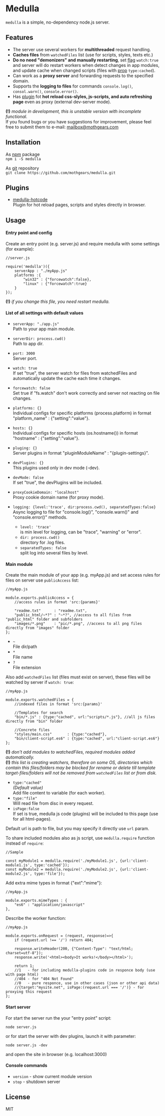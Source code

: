 # Medulla
`medulla` is a simple, no-dependency node.js server.

## Features
- The server use several workers for **multithreaded** request handling.
- **Caches files** from `watchedFiles` list (use for scripts, styles, texts etc.)
- **Do no need "demonizers" and manually restarting**, set [flag](#list-of-all-settings-with-default-values) `watch:true` 
and server will do restart workers when detect changes in app modules, 
and update cache when changed scripts (files with [prop](#main-module) `type:cached`).
- Can work as a **proxy server** and forwarding requests to the specified domain.
- Supports the **logging to files** for commands `console.log()`, `consol.warn()`, `console.error()`.
- Has [plugin](https://www.npmjs.com/package/medulla-hotcode) fot **hot reload css-slyles, js-scripts, and auto refreshing page** even as proxy (external dev-server mode).

**(!)** *module in development, this is unstable version with incomplete functional.*  
If you found bugs or you have suggestions for improvement, please feel free to submit them to e-mail:
[mailbox@mothgears.com](mailto:mailbox@mothgears.com)

## Installation
As [npm](https://www.npmjs.com/package/medulla) package  
`npm i -S medulla`
  
As [git](https://github.com/mothgears/medulla.git) repository  
`git clone https://github.com/mothgears/medulla.git`

## Plugins
- [medulla-hotcode](https://www.npmjs.com/package/medulla-hotcode)  
Plugin for hot reload pages, scripts and styles directly in browser.

## Usage
#### Entry point and config
Create an entry point (e.g. server.js) and require medulla with some settings (for example):
```es6
//server.js

require('medulla')({
    serverApp : "./myApp.js"
    platforms :{
        "win32" : {"forcewatch":false},
        "linux" : {"forcewatch":true}
    }
});
```
**(!)** *if you change this file, you need restart medulla.*  


#### List of all settings with default values
- `serverApp: "./app.js"`  
Path to your app main module.

- `serverDir: process.cwd()`  
Path to app dir.

- `port: 3000`  
Server port.

- `watch: true`  
If set "true", the server watch for files from watchedFiles and automatically update the cache each time it changes.

- `forcewatch: false`  
Set true if "fs.watch" don't work correctly and server not reacting on file changes.

- `platforms: {}`  
Individual configs for specific platforms (process.platform) in format "platform_name" : {"setting":"value"}.

- `hosts: {}`  
Individual configs for specific hosts (os.hostname()) in format "hostname" : {"setting":"value"}.

- `pluging: {}`  
Server plugins in format "pluginModuleName" : "{plugin-settings}".

- `devPlugins: {}`  
This plugins used only in dev mode (-dev).

- `devMode: false`  
If set "true", the devPlugins will be included.

- `proxyCookieDomain: "localhost"`  
Proxy cookie domain name (for proxy mode).

- `logging: {level:'trace', dir:process.cwd(), separatedTypes:false}`  
Async logging to file for "console.log()", "console.warn()" and "console.error()" methods.  
  - `level: 'trace'`  
  is min level for logging, can be "trace", "warning" or "error".
  - `dir: process.cwd()`  
  directory for .log files.
  - `separatedTypes: false`  
  split log into several files by level.

#### Main module
Create the main module of your app (e.g. myApp.js) and set access rules for files on server use `publicAccess` list:
```es6
//myApp.js

module.exports.publicAccess = {
    //access rules in format 'src:{params}'
    
    "readme.txt"      : "readme.txt",
    "public_html/~*?" : "~*?", //access to all files from "public_html" folder and subfolders
    "images/*.png"    : "pic/*.png", //access to all png files directly from "images" folder
};
```
- `~`  
File dir/path
- `*`  
File name
- `?`  
File extension


Also add `watchedFiles` list (files must exist on server), these files will be watched by server if `watch: true`:
```es6
//myApp.js

module.exports.watchedFiles = {
    //indexed files in format 'src:{params}'
    
    //Templates for search
    "bin/*.js" : {type:"cached", url:"scripts/*.js"}, //all js files directly from "bin" folder
    
    //Concrete files
    "styles/main.css"       : {type:"cached"},
    "bin/client-script.es6" : {type:"cached", url:"client-script.es6"}
};
```
**(!)** *don't add modules to watchedFiles, required modules added automatically.*  
**(!)** *this list is creating watchers, therefore on some OS, directories which contain this files/folders may be blocked for rename or delete till template target-files/folders will not be removed from `watchedFiles` list or from disk.*  

- `type:"cached"`  
*(Default value)*  
Add file content to variable (for each worker).
- `type:"file"`  
Will read file from disc in every request.  
- `isPage:false`  
If set is true, medulla js code (plugins) will be included to this page (use for all html-pages).
  
Default url is path to file, but you may specify it directly use `url` param.  

To share included modules also as js script, use `medulla.require` function instead of `require`:
```es6
//Sample

const myModule1 = medulla.require('./myModule1.js', {url:'client-module1.js', type:'cached'});
const myModule2 = medulla.require('./myModule2.js', {url:'client-module2.js', type:'file'});
```

Add extra mime types in format {"ext":"mime"}:
```es6
//myApp.js

module.exports.mimeTypes : {
    "es6" : "application/javascript"
},
```

Describe the worker function:
```es6
//myApp.js

module.exports.onRequest = (request, response)=>{
    if (request.url !== '/') return 404;

    response.writeHeader(200, {"Content-Type": "text/html; charset=utf-8"});
    response.write('<html><body>It works!</body></html>');
    
    return 1; 
    //1   - for including medulla-plugins code in responce body (use with page html)
    //404 - for "404 Not Found"
    //0   - pure responce, use in other cases (json or other api data)
    //{target:"mysite.net", isPage:(request.url === '/')} - for proxying this request
};
```

#### Start server
For start the server run the your "entry point" script:
```
node server.js
```

or for start the server with dev plugins, launch it with parameter:
```
node server.js -dev
```
and open the site in browser (e.g. localhost:3000)

#### Console commands
  - `version` - show current module version  
  - `stop` - shutdown server

## License
MIT
